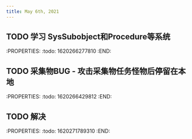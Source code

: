 ```yaml
---
title: May 6th, 2021
---
```


## TODO 学习 SysSubobject和Procedure等系统
:PROPERTIES:
:todo: 1620266277810
:END:
## TODO 采集物BUG - 攻击采集物任务怪物后停留在本地
:PROPERTIES:
:todo: 1620266429812
:END:
## TODO 解决
:PROPERTIES:
:todo: 1620271789310
:END:
